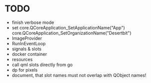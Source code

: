 # TODO
- finish verbose mode
- set core.QCoreApplication_SetApplicationName("App") core.QCoreApplication_SetOrganizationName("Desertbit")
- ImageProvider
- RunInEventLoop
- signals & slots
- docker container
- resources
- call qml slots directly from go
- dp for pixels
- document, that slot names must not overlap with QObject names!